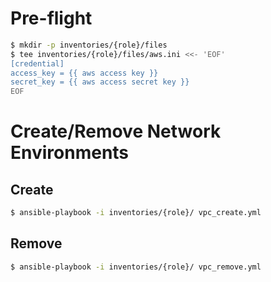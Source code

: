 # Pre-flight

```bash
$ mkdir -p inventories/{role}/files
$ tee inventories/{role}/files/aws.ini <<- 'EOF'
[credential]
access_key = {{ aws access key }}
secret_key = {{ aws access secret key }}
EOF
```

# Create/Remove Network Environments

## Create

```bash
$ ansible-playbook -i inventories/{role}/ vpc_create.yml
```

## Remove

```bash
$ ansible-playbook -i inventories/{role}/ vpc_remove.yml
```
